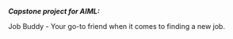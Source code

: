 ***Capstone project for AIML:***

Job Buddy - Your go-to friend when it comes to finding a new job.
